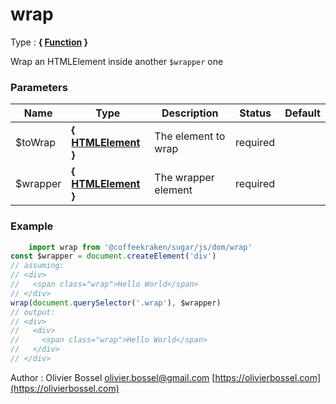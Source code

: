 # wrap

<!-- @namespace: sugar.js.dom.wrap -->

Type : **{ [Function](https://developer.mozilla.org/fr/docs/Web/JavaScript/Reference/Objets_globaux/Function) }**


Wrap an HTMLElement inside another `$wrapper` one



### Parameters
Name  |  Type  |  Description  |  Status  |  Default
------------  |  ------------  |  ------------  |  ------------  |  ------------
$toWrap  |  **{ [HTMLElement](https://developer.mozilla.org/fr/docs/Web/API/HTMLElement) }**  |  The element to wrap  |  required  |
$wrapper  |  **{ [HTMLElement](https://developer.mozilla.org/fr/docs/Web/API/HTMLElement) }**  |  The wrapper element  |  required  |

### Example
```js
	import wrap from '@coffeekraken/sugar/js/dom/wrap'
const $wrapper = document.createElement('div')
// assuming:
// <div>
//   <span class="wrap">Hello World</span>
// </div>
wrap(document.querySelector('.wrap'), $wrapper)
// output:
// <div>
//   <div>
//     <span class="wrap">Hello World</span>
//   </div>
// </div>
```
Author : Olivier Bossel [olivier.bossel@gmail.com](mailto:olivier.bossel@gmail.com) [https://olivierbossel.com](https://olivierbossel.com)